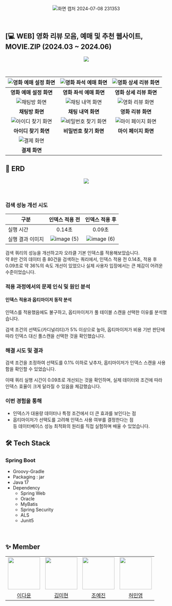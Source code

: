 
<p align="center">
  <img src="https://github.com/Munhak-Zip/Moviezip_Back/assets/110006845/e8d64401-4e07-45d5-abd1-923abf6a17d4" alt="화면 캡처 2024-07-08 231353">
</p>
<br>

## [💻 WEB] 영화 리뷰 모음, 예매 및 추천 웹사이트, MOVIE.ZIP (2024.03 ~ 2024.06)
<p align="center">
  <img src="https://github.com/Munhak-Zip/Moviezip_Back/assets/110006845/8f2ead82-be3e-4fb0-a2ec-04430d1a8cf5">
</p>
<br>

| ![영화 예매 설정 화면](https://github.com/user-attachments/assets/e3080f6e-82c9-4fe0-ab25-55e128e0a4b5) | ![영화 좌석 예매 화면](https://github.com/user-attachments/assets/2926e821-97ce-4103-b568-29c8af55967d) | ![영화 상세 리뷰 화면](https://github.com/user-attachments/assets/ee3582b9-afdf-48ba-8d2a-c5ba1b4b5641) |
| :---: | :---: | :---: |
| **영화 예매 설정 화면** | **영화 좌석 예매 화면** | **영화 상세 리뷰 화면** |
| ![채팅방 화면](https://github.com/user-attachments/assets/ccebfa2e-184d-484f-b788-2515307da38f) | ![채팅 내역 화면](https://github.com/user-attachments/assets/9e52b7b0-c7bb-4d9c-a060-97cbc7f86502) | ![영화 리뷰 화면](https://github.com/user-attachments/assets/17beb7db-72dd-44b3-a3d7-e6d1843b347f) |
| **채팅방 화면** | **채팅 내역 화면** | **영화 리뷰 화면** |
| ![아이디 찾기 화면](https://github.com/user-attachments/assets/2789237d-13d2-4b98-b357-dd4b8b28f16a) | ![비밀번호 찾기 화면](https://github.com/user-attachments/assets/395dcb43-25e9-4ff5-a900-3c3c3177f416) | ![마이 페이지 화면](https://github.com/user-attachments/assets/fa6c9663-6045-4392-866f-e8a08fd8e2b9) |
| **아이디 찾기 화면** | **비밀번호 찾기 화면** | **마이 페이지 화면** |
| ![결제 화면](https://github.com/user-attachments/assets/5f7e837b-b67b-45f9-9ba4-3e9d9f322411) |
| **결제 화면** |





## 🧱 ERD
<p align="center">
  <img src="https://github.com/user-attachments/assets/a3cc4810-ff4c-48a0-b5f1-60f983a3b757">
</p>


<br>

### 검색 성능 개선 시도

| 구분           | 인덱스 적용 전 | 인덱스 적용 후 |
| -------------- | :-----------: | :-----------: |
| 실행 시간      |    0.14초     |    0.09초     |
| 실행 결과 이미지 | ![image (5)](https://github.com/user-attachments/assets/7119df66-3973-4420-9cab-fcbffd9fe28a)| ![image (6)](https://github.com/user-attachments/assets/ddce3e5e-6e98-406f-a1ba-9f3ef5b47ce8) |

검색 쿼리의 성능을 개선하고자 오라클 기본 인덱스를 적용해보았습니다.  
약 8만 건의 데이터 중 80건을 검색하는 쿼리에서, 인덱스 적용 전 0.14초, 적용 후 0.09초로 약 36%의 속도 개선이 있었으나 실제 사용자 입장에서는 큰 체감이 어려운 수준이었습니다.


### 적용 과정에서의 문제 인식 및 원인 분석

#### 인덱스 적용과 옵티마이저 동작 분석

인덱스를 적용했음에도 불구하고, 옵티마이저가 풀 테이블 스캔을 선택한 이유를 분석했습니다.

검색 조건의 선택도(카디널리티)가 5% 이상으로 높아, 옵티마이저가 비용 기반 판단에 따라 인덱스 대신 풀스캔을 선택한 것을 확인했습니다.

### 해결 시도 및 결과

검색 조건을 조정하여 선택도를 0.1% 이하로 낮추자, 옵티마이저가 인덱스 스캔을 사용함을 확인할 수 있었습니다.

이때 쿼리 실행 시간이 0.09초로 개선되는 것을 확인하며, 실제 데이터와 조건에 따라 인덱스 효율이 크게 달라질 수 있음을 체감했습니다.


### 이번 경험을 통해  
- 인덱스가 대용량 데이터나 특정 조건에서 더 큰 효과를 보인다는 점  
- 옵티마이저가 선택도를 고려해 인덱스 사용 여부를 결정한다는 점  
등 데이터베이스 성능 최적화의 원리를 직접 실험하며 배울 수 있었습니다.



## 🛠️ Tech Stack
### Spring Boot
- Groovy-Gradle
- Packaging : jar
- Java 17
- Dependency
  - Spring Web
  - Oracle
  - MyBatis
  - Spring Security
  - ALS
  - Junit5

<br>

## ✨ Member
<div align="center">
  <table>
    <tr>
      <td align="center"><img src="https://avatars.githubusercontent.com/ldayun" width="100" height="100" /></td>
      <td align="center"><img src="https://avatars.githubusercontent.com/somflower" width="100" height="100" /></td>
      <td align="center"><img src="https://avatars.githubusercontent.com/yjin-jo" width="100" height="100" /></td>
      <td align="center"><img src="https://avatars.githubusercontent.com/MinCodeHub" width="100" height="100" /></td>
    </tr>
    <tr>
      <td align="center"><a href="https://github.com/ldayun">이다윤</a></td>
      <td align="center"><a href="https://github.com/somflower">김미현</a></td>
      <td align="center"><a href="https://github.com/yjin-jo">조예진</a></td>
      <td align="center"><a href="https://github.com/MinCodeHub">허민영</a></td>
    </tr>
  </table>
</div>

